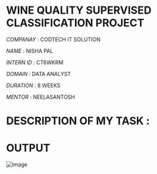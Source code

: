 # WINE QUALITY SUPERVISED  CLASSIFICATION PROJECT

*COMPANAY* : CODTECH IT SOLUTION 

*NAME* : NISHA PAL

*INTERN ID* : CT6WKRM

*DOMAIN* : DATA ANALYST

*DURATION* : 8 WEEKS

*MENTOR* : NEELASANTOSH

# DESCRIPTION OF MY TASK :

# OUTPUT
![Image](https://github.com/user-attachments/assets/084b7176-41e7-407e-a95a-e9df052b698f)
